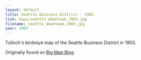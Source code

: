```yaml
---
layout: default
title: Seattle Business District - 1903
link: maps/seattle_downtowm_1903.jpg
filename: seattle_downtowm_1903.jpg
year: 1903
---
```


Tulloch's birdseye map of the Seattle Business District in 1903.

Originally found on [Big Map Blog](http://www.bigmapblog.com/2013/birdseye-view-of-the-seattle-business-district/)

